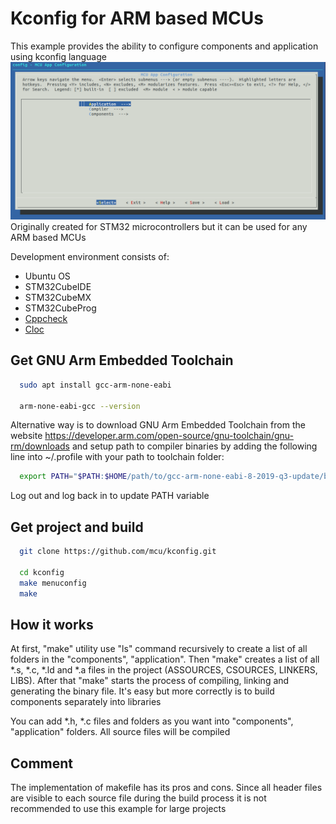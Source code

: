 # Kconfig for ARM based MCUs

This example provides the ability to configure components and application
using kconfig language
![](documents/screenshots/0Menuconfig.png)
Originally created for STM32 microcontrollers but it can be used for any ARM
based MCUs

Development environment consists of:
 * Ubuntu OS
 * STM32CubeIDE
 * STM32CubeMX
 * STM32CubeProg
 * [Cppcheck](https://github.com/danmar/cppcheck.git)
 * [Cloc](https://github.com/AlDanial/cloc.git)

## Get GNU Arm Embedded Toolchain

```bash
  sudo apt install gcc-arm-none-eabi

  arm-none-eabi-gcc --version
```

Alternative way is to download GNU Arm Embedded Toolchain from the
website https://developer.arm.com/open-source/gnu-toolchain/gnu-rm/downloads
and setup path to compiler binaries by adding the following line
into ~/.profile with your path to toolchain folder:

```bash
  export PATH="$PATH:$HOME/path/to/gcc-arm-none-eabi-8-2019-q3-update/bin"
```

Log out and log back in to update PATH variable

## Get project and build

```bash
  git clone https://github.com/mcu/kconfig.git

  cd kconfig
  make menuconfig
  make
```

## How it works

At first, "make" utility use "ls" command recursively to create a list of all
folders in the "components", "application". Then "make" creates a list of all
*.s, *.c, *.ld and *.a files in the project (ASSOURCES, CSOURCES, LINKERS, LIBS).
After that "make" starts the process of compiling, linking and generating the
binary file. It's easy but more correctly is to build components separately into
libraries

You can add *.h, *.c files and folders as you want into "components",
"application" folders. All source files will be compiled

## Comment

The implementation of makefile has its pros and cons. Since all header files
are visible to each source file during the build process it is not recommended
to use this example for large projects